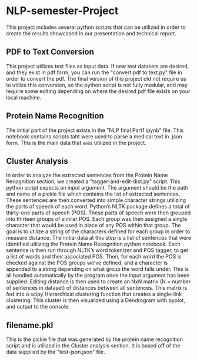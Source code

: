 # NLP-semester-Project

This project includes several python scripts that can be utilized in order to create the results showcased in our presentation and technical report.

## PDF to Text Conversion
This project utilizes text files as input data. If new test datasets are desired, and they exist in pdf form, you can run the "convert pdf to text.py" file in order to convert the pdf. The final version of this project did not require us to utilize this conversion, so the python script is not fully modular, and may require some editing depending on where the desired pdf file exists on your local machine.

## Protein Name Recognition
The initial part of the project exists in the "NLP final Part1.ipynb" file. This notebook contains scripts taht were used to parse a medical text in .json form. This is the main data that was utilized in the project.


## Cluster Analysis
In order to analyze the extracted sentences from the Protein Name Recognition section, we created a "tagger-and-edit-dist.py" script. 
This python script expects an input argument. The argument should be the path and name of a pickle file which contains the list of extracted sentences. 
These sentences are then converted into simple character strings utilizing the parts of speech of each word. Python’s NLTK package defines a total of thirty-one parts of speech (POS). These parts of speech were then grouped into thirteen groups of similar POS. Each group was then assigned a single character that would be used in place of any POS within that group. The goal is to utilize a string of the characters defined for each group in order to measure distance. The initial data at this step is a list of sentences that were identified utilizing the Protein Name Recognition python notebook. Each sentence is then run through NLTK’s word tokenizer and POS tagger, to get a list of words and their associated POS. Then, for each word the POS is checked against the POS groups we’ve defined, and a character is appended to a string depending on what group the word falls under.
This is all handled automatically by the program once the input argument has been supplied. Editing distance is then used to create an NxN matrix (N = number of sentences in dataset) of distances between all sentences. This matrix is fed into a scipy Hierarchical clustering function that creates a single-link clustering. This cluster is then visualized using a Dendrogram with pyplot, and output to the console.

## filename.pkl
This is the pickle file that was generated by the protein name recognition script and is utilized in the Cluster analysis section. It is based off of the data supplied by the "test-json.json" file.